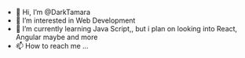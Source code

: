 - 👋 Hi, I’m @DarkTamara
- 👀 I’m interested in Web Development
- 🌱 I’m currently learning Java Script,, but i plan on looking into React, Angular maybe and more
- 📫 How to reach me ...

<!---
DarkTamara/DarkTamara is a ✨ special ✨ repository because its `README.md` (this file) appears on your GitHub profile.
You can click the Preview link to take a look at your changes.
--->
